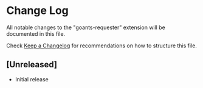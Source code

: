 # Change Log

All notable changes to the "goants-requester" extension will be documented in this file.

Check [Keep a Changelog](http://keepachangelog.com/) for recommendations on how to structure this file.

## [Unreleased]

- Initial release
